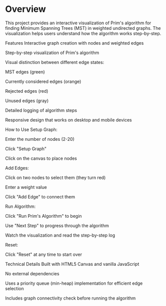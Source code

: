# Overview
This project provides an interactive visualization of Prim's algorithm for finding Minimum Spanning Trees (MST) in weighted undirected graphs. The visualization helps users understand how the algorithm works step-by-step.

Features
Interactive graph creation with nodes and weighted edges

Step-by-step visualization of Prim's algorithm

Visual distinction between different edge states:

MST edges (green)

Currently considered edges (orange)

Rejected edges (red)

Unused edges (gray)

Detailed logging of algorithm steps

Responsive design that works on desktop and mobile devices

How to Use
Setup Graph:

Enter the number of nodes (2-20)

Click "Setup Graph"

Click on the canvas to place nodes

Add Edges:

Click on two nodes to select them (they turn red)

Enter a weight value

Click "Add Edge" to connect them

Run Algorithm:

Click "Run Prim's Algorithm" to begin

Use "Next Step" to progress through the algorithm

Watch the visualization and read the step-by-step log

Reset:

Click "Reset" at any time to start over

Technical Details
Built with HTML5 Canvas and vanilla JavaScript

No external dependencies

Uses a priority queue (min-heap) implementation for efficient edge selection

Includes graph connectivity check before running the algorithm
